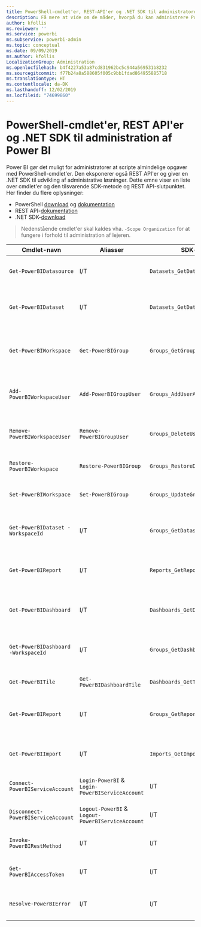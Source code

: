 ```yaml
---
title: PowerShell-cmdlet'er, REST-API'er og .NET SDK til administratorer
description: Få mere at vide om de måder, hvorpå du kan administrere Power BI via scripts og programmerings-API'er.
author: kfollis
ms.reviewer: ''
ms.service: powerbi
ms.subservice: powerbi-admin
ms.topic: conceptual
ms.date: 09/09/2019
ms.author: kfollis
LocalizationGroup: Administration
ms.openlocfilehash: b4f4227a53a87cd831962bc5c944a569531b8232
ms.sourcegitcommit: f77b24a8a588605f005c9bb1fdad864955885718
ms.translationtype: HT
ms.contentlocale: da-DK
ms.lasthandoff: 12/02/2019
ms.locfileid: "74699860"
---
```

# <a name="powershell-cmdlets-rest-apis-and-net-sdk-for-power-bi-administration"></a>PowerShell-cmdlet'er, REST API'er og .NET SDK til administration af Power BI
Power BI gør det muligt for administratorer at scripte almindelige opgaver med PowerShell-cmdlet'er. Den eksponerer også REST API'er og giver en .NET SDK til udvikling af administrative løsninger. Dette emne viser en liste over cmdlet'er og den tilsvarende SDK-metode og REST API-slutpunktet. Her finder du flere oplysninger:

- PowerShell [download](https://www.powershellgallery.com/packages/MicrosoftPowerBIMgmt/) og [dokumentation](https://docs.microsoft.com/powershell/power-bi/overview?view=powerbi-ps)
- REST API-[dokumentation](https://docs.microsoft.com/rest/api/power-bi/admin)
- .NET SDK-[download](https://www.nuget.org/packages/Microsoft.PowerBI.Api/)

> Nedenstående cmdlet'er skal kaldes vha. `-Scope Organization` for at fungere i forhold til administration af lejeren.

| **Cmdlet-navn** | **Aliasser** | **SDK-metode** | **REST API-slutpunkt** | **Beskrivelse** |
| --- | --- | --- | --- | --- |
| `Get-PowerBIDatasource` | I/T | `Datasets_GetDataSourcesAsAdmin` | /v1.0/myorg/admin/datasets/{datasetkey}/datasources | Henter datakilderne for et givet datasæt. |
| `Get-PowerBIDataset` | I/T | `Datasets_GetDatasetsAsAdmin` | /v1.0/myorg/admin/datasets | Henter den komplette liste over datasæt i en Power BI-lejer. |
| `Get-PowerBIWorkspace` | `Get-PowerBIGroup` | `Groups_GetGroupsAsAdmin` | /v1.0/myorg/admin/groups | Henter den komplette liste over arbejdsområder i en Power BI-lejer. |
| `Add-PowerBIWorkspaceUser` | `Add-PowerBIGroupUser` | `Groups_AddUserAsAdmin` | /v1.0/myorg/admin/groups/{groupId}/users | Tilføjer en bruger som medlem af et givet arbejdsområde. |
| `Remove-PowerBIWorkspaceUser` | `Remove-PowerBIGroupUser` | `Groups_DeleteUserAsAdmin` | /v1.0/myorg/admin/groups/{groupId}/users/{user} | Fjerner en bruger fra medlemslisten for et givet arbejdsområde. |
| `Restore-PowerBIWorkspace` |`Restore-PowerBIGroup` | `Groups_RestoreDeletedGroupAsAdmin` | /v1.0/myorg/admin/groups/{groupId}/restore | Gendanner et slettet arbejdsområde. |
| `Set-PowerBIWorkspace` |`Set-PowerBIGroup` | `Groups_UpdateGroupAsAdmin` | /v1.0/myorg/admin/groups/{groupId} | Opdaterer egenskaberne for et givet arbejdsområde. |
| `Get-PowerBIDataset -WorkspaceId` | I/T | `Groups_GetDatasetsAsAdmin` | /v1.0/myorg/admin/groups/{group\_id}/datasets | Henter datasættene inden for et givet arbejdsområde. |
| `Get-PowerBIReport` | I/T | `Reports_GetReportsAsAdmin` | /v1.0/myorg/admin/reports | Henter den komplette liste over rapporter i en Power BI-lejer. |
| `Get-PowerBIDashboard` | I/T | `Dashboards_GetDashboardsAsAdmin` | /v1.0/myorg/admin/dashboards | Henter den komplette liste over dashboards i en Power BI-lejer. |
| `Get-PowerBIDashboard -WorkspaceId` | I/T | `Groups_GetDashboardsAsAdmin` | /v1.0/myorg/admin/groups/{group\_id}/dashboards | Henter dashboards inden for et givet arbejdsområde. |
| `Get-PowerBITile` | `Get-PowerBIDashboardTile` | `Dashboards_GetTilesAsAdmin` | /v1.0/myorg/admin/dashboards/{dashboard\_id}/tiles | Henter felterne til et givet dashboard. |
| `Get-PowerBIReport` | I/T | `Groups_GetReportsAsAdmin` | /v1.0/myorg/admin/groups/{group\_id}/reports | Henter rapporterne inden for et givet arbejdsområde. |
| `Get-PowerBIImport` | I/T | `Imports_GetImportsAsAdmin` | /v1.0/myorg/admin/imports | Henter den komplette liste over importer i en Power BI-lejer. |
| `Connect-PowerBIServiceAccount` | `Login-PowerBI` &  `Login-PowerBIServiceAccount` | I/T | I/T | Log på Power BI, og begynd en session. |
| `Disconnect-PowerBIServiceAccount` | `Logout-PowerBI` & `Logout-PowerBIServiceAccount` | I/T | I/T | Log af Power BI, og luk den eksisterende session. |
| `Invoke-PowerBIRestMethod`| I/T | I/T | I/T | Send vilkårlige REST API-kald til Power BI. |
| `Get-PowerBIAccessToken`| I/T | I/T | I/T | Få adgangstokenet til Power BI i en session. |
| `Resolve-PowerBIError`| I/T | I/T | I/T | Få detaljerede fejloplysninger for mislykkedes cmdlet-kald. |
